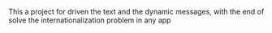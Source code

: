 This a project for driven the text and the dynamic messages, with the end of solve the internationalization problem in any app 